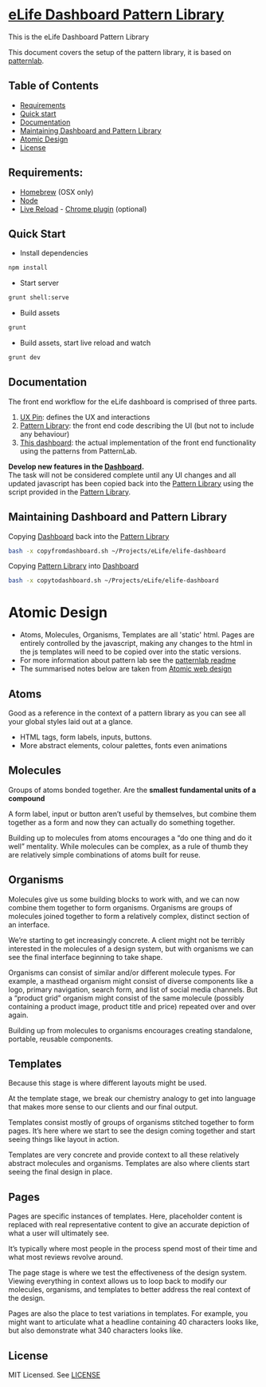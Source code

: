 # [eLife Dashboard Pattern Library](https://github.com/digirati-co-uk/elife-monitoring-dashboard-frontend)

This is the eLife Dashboard Pattern Library

This document covers the setup of the pattern library, it is based on [patternlab](http://patternlab.io/).

## Table of Contents


* [Requirements](#requirements)
* [Quick start](#quick-start)
* [Documentation](#documentation)
* [Maintaining Dashboard and Pattern Library](#maintaining-dashboard-and-pattern-library)
* [Atomic Design](#atomic-design)
* [License](#license)



## Requirements:

* [Homebrew](http://brew.sh/) (OSX only)
* [Node](https://nodejs.org/en/)
* [Live Reload](http://livereload.com/) - [Chrome plugin](https://chrome.google.com/webstore/detail/livereload/jnihajbhpnppcggbcgedagnkighmdlei) (optional)



## Quick Start

* Install dependencies 

```bash
npm install
```

* Start server

```bash
grunt shell:serve
```

* Build assets

```bash
grunt
```

* Build assets, start live reload and watch

```bash
grunt dev
```






## Documentation


The front end workflow for the eLife dashboard is comprised of three parts.

1. [UX Pin](https://live.uxpin.com/593d5793b51645bc5dfb5a0a5ab7629065ef1743#/pages/22041535/sitemap): defines the UX and interactions
1. [Pattern Library](https://github.com/digirati-co-uk/elife-monitoring-dashboard-frontend): the front end code describing the UI (but not to include any behaviour)
1. [This dashboard](https://github.com/elifesciences/elife-dashboard): the actual implementation of the front end functionality using the patterns from PatternLab.


**Develop new features in the [Dashboard](https://github.com/elifesciences/elife-dashboard).**  
The task will not be considered complete until any UI changes and all updated javascript has been copied back into the [Pattern Library](https://github.com/digirati-co-uk/elife-monitoring-dashboard-frontend) using the script provided in the [Pattern Library](https://github.com/digirati-co-uk/elife-monitoring-dashboard-frontend/blob/master/copyfromdashboard.sh).

## Maintaining Dashboard and Pattern Library
Copying [Dashboard](https://github.com/elifesciences/elife-dashboard) back into the [Pattern Library](https://github.com/digirati-co-uk/elife-monitoring-dashboard-frontend)

 ```sh
 bash -x copyfromdashboard.sh ~/Projects/eLife/elife-dashboard
 ```

Copying [Pattern Library](https://github.com/digirati-co-uk/elife-monitoring-dashboard-frontend) into [Dashboard](https://github.com/elifesciences/elife-dashboard)

 ```sh
 bash -x copytodashboard.sh ~/Projects/eLife/elife-dashboard
 ```


# Atomic Design

* Atoms, Molecules, Organisms, Templates are all 'static' html. Pages are entirely controlled by the javascript, making any changes to the html in the js templates will need to be copied over into the static versions.
* For more information about pattern lab see the [patternlab readme](patternlab-README.md)
* The summarised notes below are taken from [Atomic web design](http://bradfrost.com/blog/post/atomic-web-design/)

## Atoms
Good as a reference in the context of a pattern library as you can see all your global styles laid out at a glance.
* HTML tags, form labels, inputs, buttons. 
* More abstract elements, colour palettes, fonts even animations

## Molecules
Groups of atoms bonded together. Are the **smallest fundamental units of a compound**

A form label, input or button aren’t useful by themselves, but combine them together as a form and now they can actually do something together.

Building up to molecules from atoms encourages a “do one thing and do it well” mentality. While molecules can be complex, as a rule of thumb they are relatively simple combinations of atoms built for reuse.

## Organisms
Molecules give us some building blocks to work with, and we can now combine them together to form organisms. Organisms are groups of molecules joined together to form a relatively complex, distinct section of an interface.

We’re starting to get increasingly concrete. A client might not be terribly interested in the molecules of a design system, but with organisms we can see the final interface beginning to take shape.

Organisms can consist of similar and/or different molecule types. For example, a masthead organism might consist of diverse components like a logo, primary navigation, search form, and list of social media channels. But a “product grid” organism might consist of the same molecule (possibly containing a product image, product title and price) repeated over and over again.

Building up from molecules to organisms encourages creating standalone, portable, reusable components.

## Templates
Because this stage is where different layouts might be used. 

At the template stage, we break our chemistry analogy to get into language that makes more sense to our clients and our final output. 

Templates consist mostly of groups of organisms stitched together to form pages. It’s here where we start to see the design coming together and start seeing things like layout in action.

Templates are very concrete and provide context to all these relatively abstract molecules and organisms. Templates are also where clients start seeing the final design in place. 

## Pages
Pages are specific instances of templates. Here, placeholder content is replaced with real representative content to give an accurate depiction of what a user will ultimately see.

It’s typically where most people in the process spend most of their time and what most reviews revolve around.

The page stage is where we test the effectiveness of the design system. Viewing everything in context allows us to loop back to modify our molecules, organisms, and templates to better address the real context of the design.

Pages are also the place to test variations in templates. For example, you might want to articulate what a headline containing 40 characters looks like, but also demonstrate what 340 characters looks like. 


## License

MIT Licensed. See [LICENSE](LICENSE)










